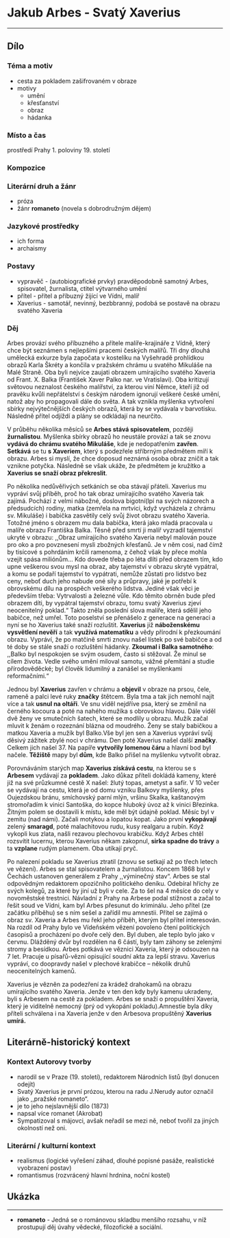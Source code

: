 # Jakub Arbes - Svatý Xaverius

----------

## Dílo

### Téma a motiv
- cesta za pokladem zašifrovaném v obraze
- motivy
	- umění
	- křesťanství
	- obraz
	- hádanka

### Místo a čas
prostředí Prahy 1. poloviny 19. století

### Kompozice


### Literární druh a žánr
- próza
- žánr **romaneto** (novela s dobrodružným dějem)

### Jazykové prostředky
- ich forma
- archaismy

### Postavy
 - vypravěč - (autobiografické prvky) pravděpodobně samotný Arbes, spisovatel, žurnalista, ctitel výtvarného umění
 - přítel - přítel a příbuzný žijící ve Vídni, malíř
 - Xaverius - samotář, nevinný, bezbbranný, podobá se postavě na obrazu svatého Xaveria

### Děj
Arbes provází svého příbuzného a přítele malíře-krajináře z Vídně, který chce být seznámen s nejlepšími pracemi českých malířů. Tři dny dlouhá umělecká exkurze byla započata v kostelíku na Vyšehradě prohlídkou obrazů Karla Škréty a končila v pražském chrámu u svatého Mikuláše na Malé Straně. Oba byli nejvíce zaujati obrazem umírajícího svatého Xaveria od Frant. X. Balka (František Xaver Palko nar. ve Vratislavi). Oba kritizují světovou neznalost českého malířství, za kterou viní Němce, kteří již od pravěku kvůli nepřátelství s českým národem ignorují veškeré české umění, natož aby ho propagovali dále do světa. A tak vznikla myšlenka vytvoření sbírky nejvýtečnějších českých obrazů, která by se vydávala v barvotisku. Následně přítel odjíždí a plány se odkládají na neurčito.

V průběhu několika měsíců se **Arbes stává spisovatelem**, později **žurnalistou**. Myšlenka sbírky obrazů ho neustále provází a tak se znovu **vydává do chrámu svatého Mikuláše**, kde je nedopatřením **zavřen**. **Setkává** se tu **s Xaveriem**, který s podezřele stříbrným předmětem míří k obrazu. Arbes si myslí, že chce doposud neznámá osoba obraz zničit a tak vznikne potyčka. Následně se však ukáže, že předmětem je kružítko a **Xaverius se snaží obraz překreslit**.

Po několika nedůvěřivých setkáních se oba stávají přáteli. Xaverius mu vypráví svůj příběh, proč ho tak obraz umírajícího svatého Xaveria tak zajímá. Pochází z velmi nábožné, doslova bigotní(lpí na svých názorech a předsudcích) rodiny, matka (zemřela na mrtvici, když vycházela z chrámu sv. Mikuláše) i babička zasvětily celý svůj život obrazu svatého Xaveria. Totožné jméno s obrazem mu dala babička, která jako mladá pracovala u malíře obrazu Františka Balka. Těsně před smrtí ji malíř vyzradil tajemství ukryté v obrazu: ,,Obraz umírajícího svatého Xaveria nebyl malován pouze pro oko a pro povznesení mysli zbožných křesťanů. Je v něm cosi, nad čímž by tisícové s pohrdáním krčili ramenoma, z čehož však by přece mohla vzejít spása miliónům… Kdo dovede třeba po léta dlíti před obrazem tím, kdo upne veškerou svou mysl na obraz, aby tajemství v obrazu skryté vypátral, a komu se podaří tajemství to vypátrati, nemůže zůstati pro lidstvo bez ceny, neboť duch jeho nabude oné síly a průpravy, jaké je potřebí k obrovskému dílu na prospěch veškerého lidstva. Jediné však věci je především třeba: Vytrvalosti a železné vůle. Kdo těmito obrněn bude před obrazem díti, by vypátral tajemství obrazu, tomu svatý Xaverius zjeví neocenitelný poklad.“ Takto zněla poslední slova malíře, která sdělil jeho babičce, než umřel. Toto poselství se přenášelo z generace na generaci a nyní se ho Xaverius také snaží rozluštit. **Xaverius** již **náboženskému vysvětlení nevěří** a tak **využívá matematiku** a vědy přírodní k přezkoumání obrazu. Vypráví, že po matčině smrti znovu našel lístek po své babičce a od té doby se stále snaží o rozluštění hádanky. **Zkoumal i Balka samotného**: ,,Balko byl nespokojen se svým osudem, často si stěžoval. Že minul se cílem života. Vedle svého umění miloval samotu, vážné přemítání a studie přírodověděcké; byl člověk lidumilný a zanášel se myšlenkami reformačními.“

Jednou byl **Xaverius** zavřen v chrámu a **objevil** v obraze na prsou, čele, rameně a palci levé ruky **značky** štětcem. Byla tma a tak jich nemohl najít více a tak **usnul na oltáři**. Ve snu viděl nejdříve psa, který se změnil na černého kocoura a poté na nahého mužíka s obrovskou hlavou. Dále viděl dvě ženy ve smutečních šatech, které se modlily u obrazu. Mužík začal mluvit k ženám o rozeznání blázna od moudrého. Ženy se staly babičkou a matkou Xaveria a mužík byl Balko.Vše byl jen sen a Xaverius vypráví svůj děsivý zážitek zbylé noci v chrámu. Den poté Xaverius našel další **značky**. Celkem jich našel 37. Na papíře **vytvořily lomenou čáru** a hlavní bod byl načele. **Těžiště** mapy byl **dům**, kde Balko přišel na myšlenku vytvořit obraz.

Porovnáváním starých map **Xaverius získává cestu**,  na kterou se s **Arbesem** vydávají za **pokladem**. Jako důkaz příteli dokládá kameny, které již na své průzkumné cestě X našel: žlutý topas, ametyst a safír. V 10 večer se vydávají na cestu, která je od domu vzniku Balkovy myšlenky, přes Oujezdskou bránu, smíchovský parní mlýn, vršinu Skalka, kaštanovým stromořadím k vinici Santoška, do kopce hluboký úvoz až k vinici Březinka. Žitným polem se dostavili k místu, kde měl být údajně poklad. Měsíc byl v zemitu (nad námi). Začali motykou a lopatou kopat. Jako první **vykopávají** zelený **smaragd**, poté malachitovou rudu, kusy realgaru a rubín. Když vykopli kus zlata, našli rezavou plechovou krabičku. Když Arbes chtěl rozsvítit lucernu, kterou Xaverius někam zakopnul, **sirka spadne do trávy** a ta **vzplane** rudým plamenem. Oba utíkají pryč.

Po nalezení pokladu se Xaverius ztratil (znovu se setkají až po třech letech ve vězení). Arbes se stal spisovatelem a žurnalistou. Koncem 1868 byl v Čechách ustanoven generálem z Prahy ,,výminečný stav“. Arbes se stal odpovědným redaktorem opozičního politického deníku. Odebíral hříchy ze svých kolegů, za které by jiní už byli v cele. Za to šel na 4 měsíce do cely v novoměstské trestnici. Návladní z Prahy na Arbese podal stížnost a začal to řešit soud ve Vídni, kam byl Arbes přesunut do kriminálu. Jeho přítel (ze začátku příběhu) se s ním sešel a zařídil mu amnestii. Přítel se zajímá o obraz sv. Xaveria a Arbes mu řekl jeho příběh, kterým byl přítel interesován. Na rozdíl od Prahy bylo ve Vídeňském vězení povoleno čtení politických časopisů a procházení po dvoře celý den. Byl duben, ale teplo bylo jako v červnu. Dlážděný dvůr byl rozdělen na 6 částí, byly tam záhony se zelenými stromy a besídkou. Arbes potkává ve věznici Xaveria, který je odsouzen na 7 let. Pracuje u písařů-vězni opisující soudní akta za lepší stravu. Xaverius vypráví, co doopravdy našel v plechové krabičce – několik druhů neocenitelných kamenů.

Xaverius je vězněn za podezření za krádež drahokamů na obrazu umírajícího svatého Xaveria. Jenže v ten den kdy byly kamenu ukradeny, byli s Arbesem na cestě za pokladem. Arbes se snaží o propuštění Xaveria, který je viditelně nemocný (prý od vykopání pokladu).Amnestie byla díky příteli schválena i na Xaveria jenže v den Arbesova propuštěný **Xaverius umírá.**

## Literárně-historický kontext

### Kontext Autorovy tvorby
- narodil se v Praze (19. století), redaktorem Národních listů (byl donucen odejít)
- Svatý Xaverius je první prózou, kterou na radu J.Nerudy autor označil jako ,,pražské romaneto“.
- je to jeho nejslavnější dílo (1873)
- napsal více romanet (Akrobat)
- Sympatizoval s májovci, avšak neřadil se mezi ně, neboť tvořil za jiných okolností než oni.

### Literární / kulturní kontext
- realismus (logické vyřešení záhad, dlouhé popisné pasáže, realistické vyobrazení postav)
- romantismus (rozvrácený hlavní hrdnina, noční kostel)

## Ukázka


* * *
- **romaneto** - Jedná se o románovou skladbu menšího rozsahu, v níž prostupují děj úvahy vědecké, filozofické a sociální.